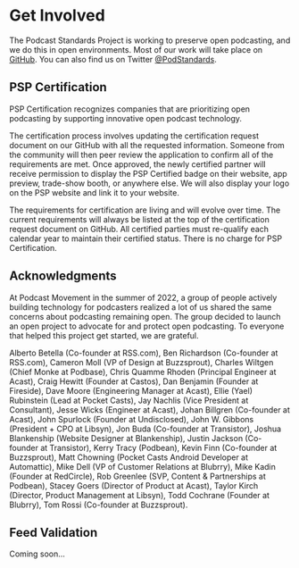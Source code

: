 # Get Involved
The Podcast Standards Project is working to preserve open podcasting, and we do this in open environments. Most of our work will take place on [GitHub](https://github.com/Podcast-Standards-Project). You can also find us on Twitter [@PodStandards](https://twitter.com/PodStandards).

## PSP Certification
PSP Certification recognizes companies that are prioritizing open podcasting by supporting innovative open podcast technology.

The certification process involves updating the certification request document on our GitHub with all the requested information. Someone from the community will then peer review the application to confirm all of the requirements are met. Once approved, the newly certified partner will receive permission to display the PSP Certified badge on their website, app preview, trade-show booth, or anywhere else. We will also display your logo on the PSP website and link it to your website.

The requirements for certification are living and will evolve over time. The current requirements will always be listed at the top of the certification request document on GitHub. All certified parties must re-qualify each calendar year to maintain their certified status. There is no charge for PSP Certification.

## Acknowledgments
At Podcast Movement in the summer of 2022, a group of people actively building technology for podcasters realized a lot of us shared the same concerns about podcasting remaining open. The group decided to launch an open project to advocate for and protect open podcasting. To everyone that helped this project get started, we are grateful.

Alberto Betella (Co-founder at RSS.com), Ben Richardson (Co-founder at RSS.com), Cameron Moll (VP of Design at Buzzsprout), Charles Wiltgen (Chief Monke at Podbase), Chris Quamme Rhoden (Principal Engineer at Acast), Craig Hewitt (Founder at Castos), Dan Benjamin (Founder at Fireside), Dave Moore (Engineering Manager at Acast), Ellie (Yael) Rubinstein (Lead at Pocket Casts), Jay Nachlis (Vice President at Consultant), Jesse Wicks (Engineer at Acast), Johan Billgren (Co-founder at Acast), John Spurlock (Founder at Undisclosed), John W. Gibbons (President + CPO at Libsyn), Jon Buda (Co-founder at Transistor), Joshua Blankenship (Website Designer at Blankenship), Justin Jackson (Co-founder at Transistor), Kerry Tracy (Podbean), Kevin Finn (Co-founder at Buzzsprout), Matt Chowning (Pocket Casts Android Developer at Automattic), Mike Dell (VP of Customer Relations at Blubrry), Mike Kadin (Founder at RedCircle), Rob Greenlee (SVP, Content & Partnerships at Podbean), Stacey Goers (Director of Product at Acast), Taylor Kirch (Director, Product Management at Libsyn), Todd Cochrane (Founder at Blubrry), Tom Rossi (Co-founder at Buzzsprout).

## Feed Validation
Coming soon...